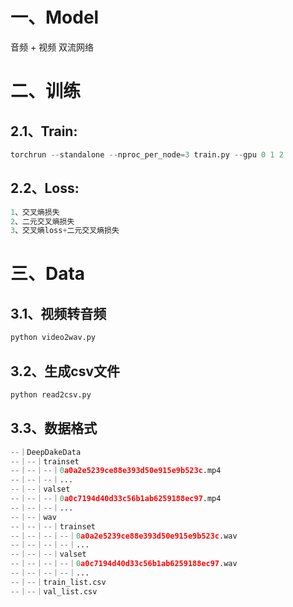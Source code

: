 # 一、Model
音频 + 视频 双流网络

# 二、训练
## 2.1、Train:
```python
torchrun --standalone --nproc_per_node=3 train.py --gpu 0 1 2
```
## 2.2、Loss:
```python
1、交叉熵损失
2、二元交叉熵损失
3、交叉熵loss+二元交叉熵损失
```
# 三、Data
## 3.1、视频转音频
```python
python video2wav.py
```
## 3.2、生成csv文件
```python
python read2csv.py
```
## 3.3、数据格式
```python
--｜DeepDakeData
--｜--｜trainset
--｜--｜--｜0a0a2e5239ce88e393d50e915e9b523c.mp4
--｜--｜--｜...
--｜--｜valset
--｜--｜--｜0a0c7194d40d33c56b1ab6259188ec97.mp4
--｜--｜--｜...
--｜--｜wav
--｜--｜--｜trainset
--｜--｜--｜--｜0a0a2e5239ce88e393d50e915e9b523c.wav
--｜--｜--｜--｜...
--｜--｜--｜valset
--｜--｜--｜--｜0a0c7194d40d33c56b1ab6259188ec97.wav
--｜--｜--｜--｜...
--｜--｜train_list.csv
--｜--｜val_list.csv
```
